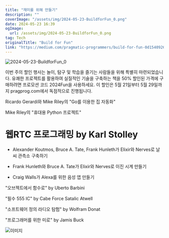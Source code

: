 ```yaml
---
title: "재미를 위해 만들기"
description: ""
coverImage: "/assets/img/2024-05-23-BuildforFun_0.png"
date: 2024-05-23 16:39
ogImage:
  url: /assets/img/2024-05-23-BuildforFun_0.png
tag: Tech
originalTitle: "Build for Fun"
link: "https://medium.com/pragmatic-programmers/build-for-fun-0d1540926872"
---
```


![2024-05-23-BuildforFun_0](/assets/img/2024-05-23-BuildforFun_0.png)

이번 주의 할인 행사는 놀이, 탐구 및 학습을 즐기는 사람들을 위해 특별히 마련되었습니다. 유쾌한 프로젝트를 활용하여 실질적인 기술을 구축하는 책을 50% 할인된 가격에 구매하려면 프로모션 코드 2024Fun을 사용하세요. 이 할인은 5월 21일부터 5월 29일까지 pragprog.com에서 독점적으로 진행됩니다.

Ricardo Gerardi와 Mike Riley의 "Go를 이용한 집 자동화"

Mike Riley의 "휴대용 Python 프로젝트"

<div class="content-ad"></div>

# 웹RTC 프로그래밍 by Karl Stolley

- Alexander Koutmos, Bruce A. Tate, Frank Hunleth가 Elixir와 Nerves로 날씨 관측소 구축하기

- Frank Hunleth와 Bruce A. Tate가 Elixir와 Nerves로 이진 시계 만들기

- Craig Walls가 Alexa를 위한 음성 앱 만들기

<div class="content-ad"></div>

"오브젝트에서 함수로" by Uberto Barbini

"필수 555 IC" by Cabe Force Satalic Atwell

"소프트웨어 정의 라디오 탐험" by Wolfram Donat

"프로그래머를 위한 미로" by Jamis Buck

<div class="content-ad"></div>

![이미지](/assets/img/2024-05-23-BuildforFun_1.png)
